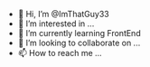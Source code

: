 - 👋 Hi, I’m @ImThatGuy33
- 👀 I’m interested in ...
- 🌱 I’m currently learning FrontEnd
- 💞️ I’m looking to collaborate on ...
- 📫 How to reach me ...

<!---
ImThatGuy33/ImThatGuy33 is a ✨ special ✨ repository because its `README.md` (this file) appears on your GitHub profile.
You can click the Preview link to take a look at your changes.
--->
